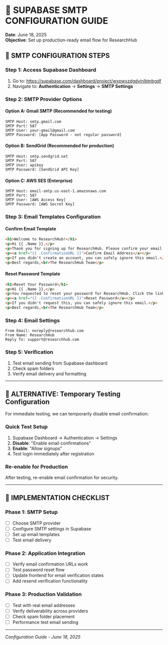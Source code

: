 # 📧 SUPABASE SMTP CONFIGURATION GUIDE

**Date**: June 18, 2025  
**Objective**: Set up production-ready email flow for ResearchHub

## 🔧 **SMTP CONFIGURATION STEPS**

### **Step 1: Access Supabase Dashboard**
1. Go to: https://supabase.com/dashboard/project/wxpwxzdgdvinlbtnbgdf
2. Navigate to: **Authentication** → **Settings** → **SMTP Settings**

### **Step 2: SMTP Provider Options**

#### **Option A: Gmail SMTP (Recommended for testing)**
```
SMTP Host: smtp.gmail.com
SMTP Port: 587
SMTP User: your-gmail@gmail.com
SMTP Password: [App Password - not regular password]
```

#### **Option B: SendGrid (Recommended for production)**
```
SMTP Host: smtp.sendgrid.net
SMTP Port: 587
SMTP User: apikey
SMTP Password: [SendGrid API Key]
```

#### **Option C: AWS SES (Enterprise)**
```
SMTP Host: email-smtp.us-east-1.amazonaws.com
SMTP Port: 587
SMTP User: [AWS Access Key]
SMTP Password: [AWS Secret Key]
```

### **Step 3: Email Templates Configuration**

#### **Confirm Email Template**
```html
<h1>Welcome to ResearchHub!</h1>
<p>Hi {{ .Name }},</p>
<p>Thank you for signing up for ResearchHub. Please confirm your email address by clicking the link below:</p>
<p><a href="{{ .ConfirmationURL }}">Confirm Email Address</a></p>
<p>If you didn't create an account, you can safely ignore this email.</p>
<p>Best regards,<br>The ResearchHub Team</p>
```

#### **Reset Password Template**
```html
<h1>Reset Your Password</h1>
<p>Hi {{ .Name }},</p>
<p>You requested to reset your password for ResearchHub. Click the link below to reset it:</p>
<p><a href="{{ .ConfirmationURL }}">Reset Password</a></p>
<p>If you didn't request this, you can safely ignore this email.</p>
<p>Best regards,<br>The ResearchHub Team</p>
```

### **Step 4: Email Settings**
```
From Email: noreply@researchhub.com
From Name: ResearchHub
Reply To: support@researchhub.com
```

### **Step 5: Verification**
1. Test email sending from Supabase dashboard
2. Check spam folders
3. Verify email delivery and formatting

---

## 🔄 **ALTERNATIVE: Temporary Testing Configuration**

For immediate testing, we can temporarily disable email confirmation:

### **Quick Test Setup**
1. Supabase Dashboard → Authentication → Settings
2. **Disable**: "Enable email confirmations"
3. **Enable**: "Allow signups"
4. Test login immediately after registration

### **Re-enable for Production**
After testing, re-enable email confirmation for security.

---

## 📝 **IMPLEMENTATION CHECKLIST**

### **Phase 1: SMTP Setup**
- [ ] Choose SMTP provider
- [ ] Configure SMTP settings in Supabase
- [ ] Set up email templates
- [ ] Test email delivery

### **Phase 2: Application Integration**
- [ ] Verify email confirmation URLs work
- [ ] Test password reset flow
- [ ] Update frontend for email verification states
- [ ] Add resend verification functionality

### **Phase 3: Production Validation**
- [ ] Test with real email addresses
- [ ] Verify deliverability across providers
- [ ] Check spam folder placement
- [ ] Performance test email sending

---

*Configuration Guide - June 18, 2025*
